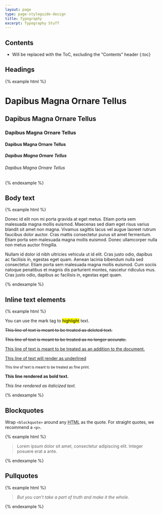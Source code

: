 ```yaml
---
layout: page
type: page-styleguide-design
title: Typography
excerpt: Typography Stuff
---
```


## Contents

* Will be replaced with the ToC, excluding the "Contents" header
{:toc}

## Headings

{% example html %}
<h1>Dapibus Magna Ornare Tellus</h1>
<h2>Dapibus Magna Ornare Tellus</h2>
<h3>Dapibus Magna Ornare Tellus</h3>
<h4>Dapibus Magna Ornare Tellus</h4>
<h5>Dapibus Magna Ornare Tellus</h5>
<h6>Dapibus Magna Ornare Tellus</h6>
{% endexample %}

## Body text

{% example html %}
<p>Donec id elit non mi porta gravida at eget metus. Etiam porta sem malesuada magna mollis euismod. Maecenas sed diam eget risus varius blandit sit amet non magna. Vivamus sagittis lacus vel augue laoreet rutrum faucibus dolor auctor. Cras mattis consectetur purus sit amet fermentum. Etiam porta sem malesuada magna mollis euismod. Donec ullamcorper nulla non metus auctor fringilla.</p>
<p>Nullam id dolor id nibh ultricies vehicula ut id elit. Cras justo odio, dapibus ac facilisis in, egestas eget quam. Aenean lacinia bibendum nulla sed consectetur. Etiam porta sem malesuada magna mollis euismod. Cum sociis natoque penatibus et magnis dis parturient montes, nascetur ridiculus mus. Cras justo odio, dapibus ac facilisis in, egestas eget quam.</p>
{% endexample %}


## Inline text elements

{% example html %}
<p>You can use the mark tag to <mark>highlight</mark> text.</p>
<p><del>This line of text is meant to be treated as deleted text.</del></p>
<p><s>This line of text is meant to be treated as no longer accurate.</s></p>
<p><ins>This line of text is meant to be treated as an addition to the document.</ins></p>
<p><u>This line of text will render as underlined</u></p>
<p><small>This line of text is meant to be treated as fine print.</small></p>
<p><strong>This line rendered as bold text.</strong></p>
<p><em>This line rendered as italicized text.</em></p>
{% endexample %}

## Blockquotes

Wrap `<blockquote>` around any <abbr title="HyperText Markup Language">HTML</abbr> as the quote. For straight quotes, we recommend a `<p>`.

{% example html %}
<blockquote>
  Lorem ipsum dolor sit amet, consectetur adipiscing elit. Integer posuere erat a ante.
</blockquote>
{% endexample %}

## Pullquotes

{% example html %}
<blockquote class="pullquote"><em>But you can’t take a part of truth and make it the whole.</em></blockquote>
{% endexample %}
